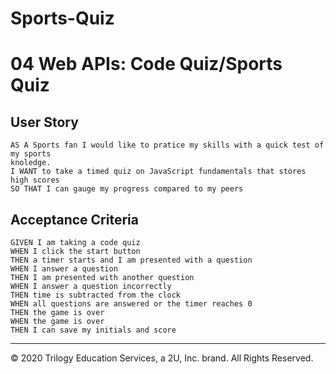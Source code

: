 # Sports-Quiz


# 04 Web APIs: Code Quiz/Sports Quiz



## User Story

```
AS A Sports fan I would like to pratice my skills with a quick test of my sports 
knoledge.
I WANT to take a timed quiz on JavaScript fundamentals that stores high scores
SO THAT I can gauge my progress compared to my peers
```

## Acceptance Criteria

```
GIVEN I am taking a code quiz
WHEN I click the start button
THEN a timer starts and I am presented with a question
WHEN I answer a question
THEN I am presented with another question
WHEN I answer a question incorrectly
THEN time is subtracted from the clock
WHEN all questions are answered or the timer reaches 0
THEN the game is over
WHEN the game is over
THEN I can save my initials and score
```


- - -
© 2020 Trilogy Education Services, a 2U, Inc. brand. All Rights Reserved.
